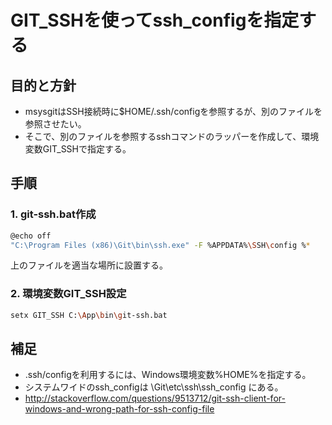 ﻿# GIT_SSHを使ってssh_configを指定する

## 目的と方針

- msysgitはSSH接続時に$HOME/.ssh/configを参照するが、別のファイルを参照させたい。
- そこで、別のファイルを参照するsshコマンドのラッパーを作成して、環境変数GIT_SSHで指定する。

## 手順
### 1. git-ssh.bat作成

```bash
@echo off
"C:\Program Files (x86)\Git\bin\ssh.exe" -F %APPDATA%\SSH\config %*
```

上のファイルを適当な場所に設置する。

### 2. 環境変数GIT_SSH設定

```bash
setx GIT_SSH C:\App\bin\git-ssh.bat
```

## 補足

- .ssh/configを利用するには、Windows環境変数%HOME%を指定する。
- システムワイドのssh_configは <installPath>\Git\etc\ssh\ssh_config にある。
- http://stackoverflow.com/questions/9513712/git-ssh-client-for-windows-and-wrong-path-for-ssh-config-file

